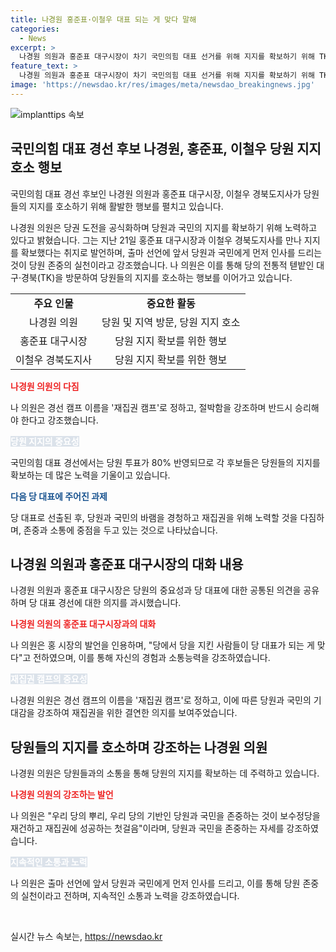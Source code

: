 ```yaml
---
title: 나경원 홍준표·이철우 대표 되는 게 맞다 말해
categories:
  - News
excerpt: >
  나경원 의원과 홍준표 대구시장이 차기 국민의힘 대표 선거를 위해 지지를 확보하기 위해 TK 지역의 당원들과 만찬을 함께하고 있는 가운데, 나 의원은 당원과 국민을 존중하는 것이 보수정당을 재건하고 재집권에 성공하는 첫걸음이라며 공식적으로 당권 도전을 밝혔다. 홍준표 시장과 이철우 지사와의 만남을 통해 당원들의 지지를 호소하는 행보를 보여주며, 국민의힘 대표 경선에 대한 다짐과 의지를 피력했다.
feature_text: >
  나경원 의원과 홍준표 대구시장이 차기 국민의힘 대표 선거를 위해 지지를 확보하기 위해 TK 지역의 당원들과 만찬을 함께하고 있는 가운데, 나 의원은 당원과 국민을 존중하는 것이 보수정당을 재건하고 재집권에 성공하는 첫걸음이라며 공식적으로 당권 도전을 밝혔다. 홍준표 시장과 이철우 지사와의 만남을 통해 당원들의 지지를 호소하는 행보를 보여주며, 국민의힘 대표 경선에 대한 다짐과 의지를 피력했다.
image: 'https://newsdao.kr/res/images/meta/newsdao_breakingnews.jpg'
---
```


<p><img src="https://newsdao.kr/res/images/meta/newsdao_breakingnews.jpg" alt="implanttips 속보" /></p>

<h2 data-ke-size="size26">국민의힘 대표 경선 후보 나경원, 홍준표, 이철우 당원 지지 호소 행보</h2>

<p>국민의힘 대표 경선 후보인 나경원 의원과 홍준표 대구시장, 이철우 경북도지사가 당원들의 지지를 호소하기 위해 활발한 행보를 펼치고 있습니다.</p>

<p data-ke-size="size16">나경원 의원은 당권 도전을 공식화하며 당원과 국민의 지지를 확보하기 위해 노력하고 있다고 밝혔습니다. 그는 지난 21일 홍준표 대구시장과 이철우 경북도지사를 만나 지지를 확보했다는 취지로 발언하며, 출마 선언에 앞서 당원과 국민에게 먼저 인사를 드리는 것이 당원 존중의 실천이라고 강조했습니다. 나 의원은 이를 통해 당의 전통적 텓밭인 대구·경북(TK)을 방문하여 당원들의 지지를 호소하는 행보를 이어가고 있습니다.</p>

<table>
    <tr>
        <td style="text-align: center; height: 17px;"><b>주요 인물</b></td>
        <td style="text-align: center; height: 17px;"><b>중요한 활동</b></td>
    </tr>
    <tr>
        <td style="text-align: center;">나경원 의원</td>
        <td style="text-align: center;">당원 및 지역 방문, 당원 지지 호소</td>
    </tr>
    <tr>
        <td style="text-align: center;">홍준표 대구시장</td>
        <td style="text-align: center;">당원 지지 확보를 위한 행보</td>
    </tr>
    <tr>
        <td style="text-align: center;">이철우 경북도지사</td>
        <td style="text-align: center;">당원 지지 확보를 위한 행보</td>
    </tr>
</table>

<p><b><span style="color: #ee2323;">나경원 의원의 다짐</span></b></p>

<p data-ke-size="size16">나 의원은 경선 캠프 이름을 '재집권 캠프'로 정하고, 절박함을 강조하며 반드시 승리해야 한다고 강조했습니다.</p>

<p><b><span style="background-color: #21538527; color: #ffffff;">당원 지지의 중요성</span></b></p>

<p data-ke-size="size16">국민의힘 대표 경선에서는 당원 투표가 80% 반영되므로 각 후보들은 당원들의 지지를 확보하는 데 많은 노력을 기울이고 있습니다.</p>

<p><b><span style="color: #1a5490;">다음 당 대표에 주어진 과제</span></b></p>

<p data-ke-size="size16">당 대표로 선출된 후, 당원과 국민의 바램을 경청하고 재집권을 위해 노력할 것을 다짐하며, 존중과 소통에 중점을 두고 있는 것으로 나타났습니다.</p>

<h2 data-ke-size="size26">나경원 의원과 홍준표 대구시장의 대화 내용</h2>

<p>나경원 의원과 홍준표 대구시장은 당원의 중요성과 당 대표에 대한 공통된 의견을 공유하며 당 대표 경선에 대한 의지를 과시했습니다.</p>

<p><b><span style="color: #ee2323;">나경원 의원의 홍준표 대구시장과의 대화</span></b></p>

<p data-ke-size="size16">나 의원은 홍 시장의 발언을 인용하며, "당에서 당을 지킨 사람들이 당 대표가 되는 게 맞다"고 전하였으며, 이를 통해 자신의 경험과 소통능력을 강조하였습니다.</p>

<p><b><span style="background-color: #21538527; color: #ffffff;">재집권 캠프의 중요성</span></b></p>

<p data-ke-size="size16">나경원 의원은 경선 캠프의 이름을 '재집권 캠프'로 정하고, 이에 따른 당원과 국민의 기대감을 강조하여 재집권을 위한 결연한 의지를 보여주었습니다.</p>

<h2 data-ke-size="size26">당원들의 지지를 호소하며 강조하는 나경원 의원</h2>

<p>나경원 의원은 당원들과의 소통을 통해 당원의 지지를 확보하는 데 주력하고 있습니다.</p>

<p><b><span style="color: #ee2323;">나경원 의원의 강조하는 발언</span></b></p>

<p data-ke-size="size16">나 의원은 "우리 당의 뿌리, 우리 당의 기반인 당원과 국민을 존중하는 것이 보수정당을 재건하고 재집권에 성공하는 첫걸음"이라며, 당원과 국민을 존중하는 자세를 강조하였습니다.</p>

<p><b><span style="background-color: #21538527; color: #ffffff;">지속적인 소통과 노력</span></b></p>

<p data-ke-size="size16">나 의원은 출마 선언에 앞서 당원과 국민에게 먼저 인사를 드리고, 이를 통해 당원 존중의 실천이라고 전하며, 지속적인 소통과 노력을 강조하였습니다.</p>

<p data-ke-size="size16">&nbsp;</p>
실시간 뉴스 속보는, <a href="https://newsdao.kr" rel="dofollow">https://newsdao.kr</a>


